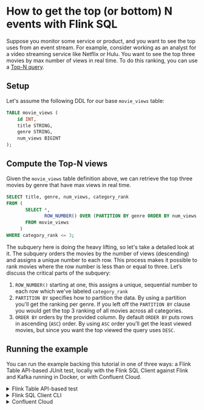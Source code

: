 <!-- title: How to get the top (or bottom) N events with Flink SQL -->
<!-- description: In this tutorial, learn how to get the top (or bottom) N events with Flink SQL, with step-by-step instructions and supporting code. -->

# How to get the top (or bottom) N events with Flink SQL

Suppose you monitor some service or product, and you want to see the top uses from an event stream.  For example, consider working as an analyst for a video streaming service like Netflix or Hulu.  You want to see the top three movies by max number of views in real time.  To do this ranking, you can use a [Top-N query](https://nightlies.apache.org/flink/flink-docs-release-1.19/docs/dev/table/sql/queries/topn/). 

## Setup

Let's assume the following DDL for our base `movie_views` table:

```sql
TABLE movie_views (
    id INT,
    title STRING,
    genre STRING,
    num_views BIGINT
);
```

## Compute the Top-N views

Given the `movie_views` table definition above, we can retrieve the top three movies by genre that have max views in real time.

```sql
SELECT title, genre, num_views, category_rank
FROM (
       SELECT *,
              ROW_NUMBER() OVER (PARTITION BY genre ORDER BY num_views DESC) as category_rank
       FROM movie_views
     )
WHERE category_rank <= 3;
```

The subquery here is doing the heavy lifting, so let's take a detailed look at it.  The subquery orders the movies by the number of views (descending) and assigns a unique number to each row.  This process makes it possible to rank movies where the row number is less than or equal to three. Let’s discuss the critical parts of the subquery:

1. `ROW_NUMBER()` starting at one, this assigns a unique, sequential number to each row which we've labeled `category_rank`
2. `PARTITION BY` specifies how to partition the data. By using a partition you'll get the ranking per genre.  If you left off the `PARTITION BY` clause you would get the top 3 ranking of all movies across all categories.
3. `ORDER BY` orders by the provided column.  By default `ORDER BY` puts rows in ascending (`ASC`) order. By using `ASC` order you’ll get the least viewed movies, but since you want the top viewed the query uses `DESC`.


## Running the example

You can run the example backing this tutorial in one of three ways: a Flink Table API-based JUnit test, locally with the Flink SQL Client 
against Flink and Kafka running in Docker, or with Confluent Cloud.

<details>
  <summary>Flink Table API-based test</summary>

  #### Prerequisites

  * Java 17, e.g., follow the OpenJDK installation instructions [here](https://openjdk.org/install/) if you don't have Java. 
  * Docker running via [Docker Desktop](https://docs.docker.com/desktop/) or [Docker Engine](https://docs.docker.com/engine/install/)

  #### Run the test

Run the following command to execute [FlinkSqlTopNTest#testTopN](src/test/java/io/confluent/developer/FlinkSqlTopNTest.java):

  ```plaintext
  ./gradlew clean :top-N:flinksql:test
  ```

  The test starts Kafka and Schema Registry with [Testcontainers](https://testcontainers.com/), runs the Flink SQL commands
  above against a local Flink `StreamExecutionEnvironment`, and ensures that the aggregation results are what we expect.
</details>

<details>
  <summary>Flink SQL Client CLI</summary>

  #### Prerequisites

  * Docker running via [Docker Desktop](https://docs.docker.com/desktop/) or [Docker Engine](https://docs.docker.com/engine/install/)
  * [Docker Compose](https://docs.docker.com/compose/install/). Ensure that the command `docker compose version` succeeds.

  #### Run the commands

  First, start Flink and Kafka:

  ```shell
  docker compose -f ./docker/docker-compose-flinksql.yml up -d
  ```

  Next, open the Flink SQL Client CLI:

  ```shell
  docker exec -it flink-sql-client sql-client.sh
  ```

  Finally, run following SQL statements to create the `movie_views` table backed by Kafka running in Docker, populate it with
  test data, and run the Top-N query.

  ```sql
  CREATE TABLE movie_views (
                    id INT,
                    title STRING,
                    genre STRING,
                    num_views BIGINT                 
  ) WITH (
      'connector' = 'kafka',
      'topic' = 'movie_views',
      'properties.bootstrap.servers' = 'broker:9092',
      'scan.startup.mode' = 'earliest-offset',
      'key.format' = 'raw',
      'key.fields' = 'id',
      'value.format' = 'json',
      'value.fields-include' = 'EXCEPT_KEY'
  );
  ```

  ```sql
  INSERT INTO movie_views (id, title, genre, num_views)
  VALUES (123, 'The Dark Knight', 'Action', 100240),
         (456, 'Avengers: Endgame', 'Action', 200010),
         (789, 'Inception', 'Sci-Fi', 150000),
         (147, 'Joker', 'Drama', 120304),
         (258, 'The Godfather', 'Drama', 300202),
         (369, 'Casablanca', 'Romance', 400400),
         (321, 'The Shawshank Redemption', 'Drama', 500056),
         (654, 'Forrest Gump', 'Drama', 350345),
         (987, 'Fight Club', 'Drama', 250250),
         (135, 'Pulp Fiction', 'Crime', 160160),
         (246, 'The Godfather: Part II', 'Crime', 170170),
         (357, 'The Departed', 'Crime', 180180),
         (842, 'Toy Story 3', 'Animation', 190190),
         (931, 'Up', 'Animation', 200200),
         (624, 'The Lion King', 'Animation', 210210),
         (512, 'Star Wars: The Force Awakens', 'Sci-Fi', 220220),
         (678, 'The Matrix', 'Sci-Fi', 230230),
         (753, 'Interstellar', 'Sci-Fi', 240240),
         (834, 'Titanic', 'Romance', 250250),
         (675, 'Pride and Prejudice', 'Romance', 260260);
  ```

  ```sql
SELECT title, genre, num_views, category_rank
FROM (
       SELECT *,
              ROW_NUMBER() OVER (PARTITION BY genre ORDER BY num_views DESC) as category_rank
       FROM movie_views
     )
WHERE category_rank <= 3;
  ```

  The query output should look like this:

  ```plaintext
                            title                          genre            num_views        category_rank
              Avengers: Endgame                         Action               200010                    1
                The Dark Knight                         Action               100240                    2
                     Casablanca                        Romance               400400                    1
       The Shawshank Redemption                          Drama               500056                    1
                   Forrest Gump                          Drama               350345                    2
                  The Godfather                          Drama               300202                    3
                   The Departed                          Crime               180180                    1
         The Godfather: Part II                          Crime               170170                    2
                   Pulp Fiction                          Crime               160160                    3
                  The Lion King                      Animation               210210                    1
                             Up                      Animation               200200                    2
                    Toy Story 3                      Animation               190190                    3
                   Interstellar                         Sci-Fi               240240                    1
                     The Matrix                         Sci-Fi               230230                    2
   Star Wars: The Force Awakens                         Sci-Fi               220220                    3
            Pride and Prejudice                        Romance               260260                    2
                        Titanic                        Romance               250250                    3 
  ```

  When you are finished, clean up the containers used for this tutorial by running:

  ```shell
  docker compose -f ./docker/docker-compose-flinksql.yml down
  ```

</details>

<details>
  <summary>Confluent Cloud</summary>

  #### Prerequisites

  * A [Confluent Cloud](https://confluent.cloud/signup) account
  * A Flink compute pool created in Confluent Cloud. Follow [this](https://docs.confluent.io/cloud/current/flink/get-started/quick-start-cloud-console.html) quick start to create one.

  #### Run the commands

  In the Confluent Cloud Console, navigate to your environment and then click the `Open SQL Workspace` button for the compute
  pool that you have created.

  Select the default catalog (Confluent Cloud environment) and database (Kafka cluster) to use with the dropdowns at the top right.

  Finally, run following SQL statements to create the `movie_views` table, populate it with test data, and run the Top-N query.

  ```sql
 CREATE TABLE movie_views (
            id INT,
            title STRING,
            genre STRING,
            num_views BIGINT
 );
  ```

  ```sql
  INSERT INTO movie_views (id, title, genre, num_views)
  VALUES (123, 'The Dark Knight', 'Action', 100240),
         (456, 'Avengers: Endgame', 'Action', 200010),
         (789, 'Inception', 'Sci-Fi', 150000),
         (147, 'Joker', 'Drama', 120304),
         (258, 'The Godfather', 'Drama', 300202),
         (369, 'Casablanca', 'Romance', 400400),
         (321, 'The Shawshank Redemption', 'Drama', 500056),
         (654, 'Forrest Gump', 'Drama', 350345),
         (987, 'Fight Club', 'Drama', 250250),
         (135, 'Pulp Fiction', 'Crime', 160160),
         (246, 'The Godfather: Part II', 'Crime', 170170),
         (357, 'The Departed', 'Crime', 180180),
         (842, 'Toy Story 3', 'Animation', 190190),
         (931, 'Up', 'Animation', 200200),
         (624, 'The Lion King', 'Animation', 210210),
         (512, 'Star Wars: The Force Awakens', 'Sci-Fi', 220220),
         (678, 'The Matrix', 'Sci-Fi', 230230),
         (753, 'Interstellar', 'Sci-Fi', 240240),
         (834, 'Titanic', 'Romance', 250250),
         (675, 'Pride and Prejudice', 'Romance', 260260);
  ```

  ```sql
  SELECT title, genre, num_views, category_rank
  FROM (
         SELECT *,
                ROW_NUMBER() OVER (PARTITION BY genre ORDER BY num_views DESC) as category_rank
         FROM movie_views
       )
  WHERE category_rank <= 3;
  ```

  The query output should look like this:

  ![](img/query-output_1.png)
  ![](img/query-output_2.png)
  ![](img/query-output_3.png)
  ![](img/query-output_4.png)
